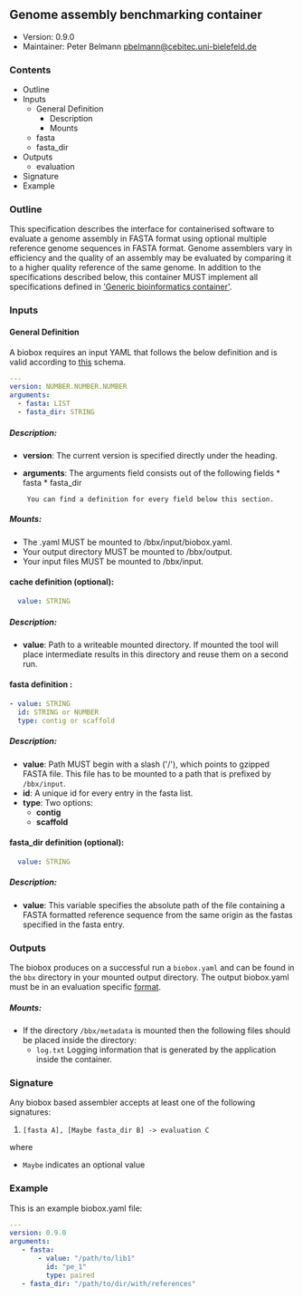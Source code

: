 ## Genome assembly benchmarking container

  * Version:    0.9.0
  * Maintainer: Peter Belmann <pbelmann@cebitec.uni-bielefeld.de>

### Contents
* Outline
* Inputs
   * General Definition
      * Description
      * Mounts
   * fasta
   * fasta_dir
* Outputs
   * evaluation
* Signature
* Example

### Outline

This specification describes the interface for containerised software to
evaluate a genome assembly in FASTA format using optional multiple reference genome sequences in
FASTA format. Genome assemblers vary in efficiency and the quality of an assembly
may be evaluated by comparing it to a higher quality reference of the same
genome. In addition to the specifications described below, this container MUST
implement all specifications defined in ['Generic bioinformatics container'](https://github.com/bioboxes/rfc/blob/master/rfc.mkd#generic-bioinformatics-container).

### Inputs

#### General Definition

A biobox requires an input YAML that follows the below definition and is valid according to [this](https://github.com/bioboxes/rfc/blob/master/container/short-read-assembler/input_schema.yaml) schema. 

```YAML
---
version: NUMBER.NUMBER.NUMBER
arguments:
  - fasta: LIST
  - fasta_dir: STRING  
```

##### Description:
* **version**: The current version is specified directly under the heading.
* **arguments**: The arguments field consists out of the following fields 
       * fasta
       * fasta_dir
       
       You can find a definition for every field below this section.

##### Mounts:
 * The .yaml MUST be mounted to /bbx/input/biobox.yaml.
 * Your output directory MUST be mounted to /bbx/output.
 * Your input files MUST be mounted to /bbx/input. 

#### cache definition (optional):

```YAML
  value: STRING
```

##### Description:
* **value**: Path to a writeable mounted directory. If mounted the tool will place intermediate results in this directory and reuse them on a second run.

#### fasta definition :

```YAML
- value: STRING
  id: STRING or NUMBER
  type: contig or scaffold
```

##### Description:
* **value**: Path MUST begin with a slash ('/'), which points to gzipped FASTA file. This file has to be mounted to a path that is prefixed by `/bbx/input`.
* **id**: A unique id for every entry in the fasta list.
* **type**: Two options:
  * **contig**
  * **scaffold**

#### fasta_dir definition (optional):

```YAML
  value: STRING
```

##### Description:
* **value**: This variable specifies the absolute path of the file containing a FASTA formatted reference sequence from the same origin as the fastas specified in the fasta entry.

### Outputs

The biobox produces on a successful run a `biobox.yaml` and can be found in the `bbx` directory in your mounted output directory. The output biobox.yaml must be in an evaluation specific [format](https://github.com/bioboxes/rfc/blob/master/data-format/evaluation.mkd).

##### Mounts:
 * If the directory `/bbx/metadata` is mounted then the following files should be placed inside the directory:
   * `log.txt` Logging information that is generated by the application inside the container.   

### Signature

Any biobox based assembler accepts at least one of the following signatures:

1. `[fasta A], [Maybe fasta_dir B] -> evaluation C`

where
   * `Maybe` indicates an optional value

### Example
This is an example biobox.yaml file:

```YAML
---
version: 0.9.0
arguments:
   - fasta:
       - value: "/path/to/lib1"
         id: "pe_1"
         type: paired
   - fasta_dir: "/path/to/dir/with/references"
```
